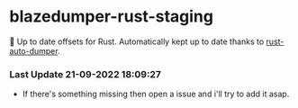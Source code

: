 # blazedumper-rust-staging

🚀 Up to date offsets for Rust. Automatically kept up to date thanks to [rust-auto-dumper](https://github.com/Akandesh/rust-auto-dumper).


### Last Update 21-09-2022 18:09:27
- If there's something missing then open a issue and i'll try to add it asap.